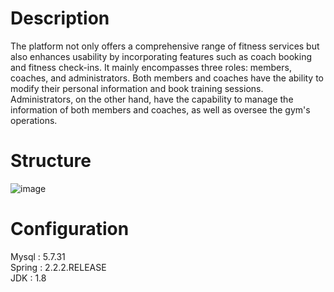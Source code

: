 # Description
The platform not only offers a comprehensive range of fitness services but also enhances usability by incorporating features such as coach booking and fitness check-ins. It mainly encompasses three roles: members, coaches, and administrators. Both members and coaches have the ability to modify their personal information and book training sessions. Administrators, on the other hand, have the capability to manage the information of both members and coaches, as well as oversee the gym's operations.
# Structure
![image](https://github.com/CDKStudy/SpringBoot-based-Fitness-Service-Platform/assets/143672931/569d2112-bc57-4090-a7f8-a1cb16a16cc1)
# Configuration
Mysql : 5.7.31<br>
Spring : 2.2.2.RELEASE<br>
JDK : 1.8

